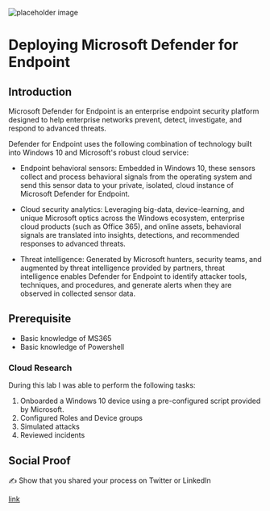 ![placeholder image](https://hacknowledge.com/wp-content/uploads/2021/09/1F0EC5BB-A942-4151-989B-1EBA064CF837.png)

# Deploying Microsoft Defender for Endpoint

## Introduction

Microsoft Defender for Endpoint is an enterprise endpoint security platform designed to help enterprise networks prevent, detect, investigate, and respond to advanced threats.

Defender for Endpoint uses the following combination of technology built into Windows 10 and Microsoft's robust cloud service:

* Endpoint behavioral sensors: Embedded in Windows 10, these sensors collect and process behavioral signals from the operating system and send this sensor data to your private, isolated, cloud instance of Microsoft Defender for Endpoint.

* Cloud security analytics: Leveraging big-data, device-learning, and unique Microsoft optics across the Windows ecosystem, enterprise cloud products (such as Office 365), and online assets, behavioral signals are translated into insights, detections, and recommended responses to advanced threats.

* Threat intelligence: Generated by Microsoft hunters, security teams, and augmented by threat intelligence provided by partners, threat intelligence enables Defender for Endpoint to identify attacker tools, techniques, and procedures, and generate alerts when they are observed in collected sensor data.

## Prerequisite

* Basic knowledge of MS365
* Basic knowledge of Powershell

### Cloud Research

During this lab I was able to perform the following tasks:

1. Onboarded a Windows 10 device using a pre-configured script provided by Microsoft.
2. Configured Roles and Device groups
3. Simulated attacks
4. Reviewed incidents

## Social Proof

✍️ Show that you shared your process on Twitter or LinkedIn

[link](https://www.linkedin.com/posts/wilkinsanchez_github-wilkinsanchez100daysofcloud-wilkins-activity-6869111603191803904-UBU_)
